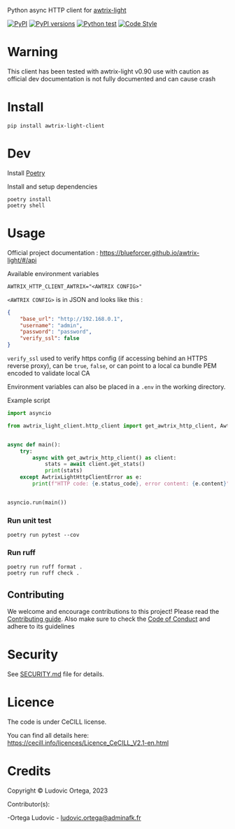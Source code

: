 Python async HTTP client for [awtrix-light](https://github.com/Blueforcer/awtrix-light)

[![PyPI](https://img.shields.io/pypi/v/awtrix-light-client.svg)](https://pypi.python.org/pypi/awtrix-light-client)
[![PyPI versions](https://img.shields.io/pypi/pyversions/awtrix-light-client.svg)](https://pypi.python.org/pypi/awtrix-light-client)
[![Python test](https://github.com/M0NsTeRRR/awtrix-light-client/actions/workflows/test.yml/badge.svg)](https://github.com/M0NsTeRRR/awtrix-light-client/actions/workflows/test.yml)
[![Code Style](https://img.shields.io/badge/code%20style-ruff-000000.svg)](https://github.com/astral-sh/ruff)

# Warning
This client has been tested with awtrix-light v0.90 use with caution as official dev documentation is not fully documented and can cause crash

# Install
```
pip install awtrix-light-client
```

# Dev
Install [Poetry](https://python-poetry.org/docs/master/#installing-with-the-official-installer)

Install and setup dependencies
```
poetry install
poetry shell
```

# Usage
Official project documentation : https://blueforcer.github.io/awtrix-light/#/api

Available environment variables
```
AWTRIX_HTTP_CLIENT_AWTRIX="<AWTRIX CONFIG>"
```

`<AWTRIX CONFIG>` is in JSON and looks like this :
```json
{
    "base_url": "http://192.168.0.1",
    "username": "admin",
    "password": "password",
    "verify_ssl": false
}
```
`verify_ssl` used to verify https config (if accessing behind an HTTPS reverse proxy), can be `true`, `false`, or can point to a local ca bundle PEM encoded to validate local CA

Environment variables can also be placed in a `.env` in the working directory.

Example script
```py
import asyncio

from awtrix_light_client.http_client import get_awtrix_http_client, AwtrixLightHttpClientError


async def main():
    try:
        async with get_awtrix_http_client() as client:
            stats = await client.get_stats()
            print(stats)
    except AwtrixLightHttpClientError as e:
        print(f"HTTP code: {e.status_code}, error content: {e.content}")


asyncio.run(main())
```

### Run unit test
```
poetry run pytest --cov
```

### Run ruff
```
poetry run ruff format . 
poetry run ruff check .
```

## Contributing

We welcome and encourage contributions to this project! Please read the [Contributing guide](CONTRIBUTING.md). Also make sure to check the [Code of Conduct](CODE_OF_CONDUCT.md) and adhere to its guidelines

# Security

See [SECURITY.md](SECURITY.md) file for details.

# Licence

The code is under CeCILL license.

You can find all details here: https://cecill.info/licences/Licence_CeCILL_V2.1-en.html

# Credits

Copyright © Ludovic Ortega, 2023

Contributor(s):

-Ortega Ludovic - ludovic.ortega@adminafk.fr